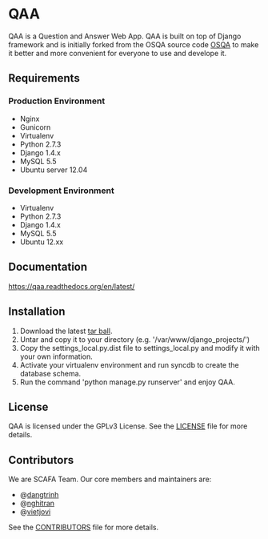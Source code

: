 QAA
===

QAA is a Question and Answer Web App. 
QAA is built on top of Django framework and is initially forked from the OSQA source code [OSQA](http://www.osqa.net/) to make it better and more convenient for everyone to use and develope it.  



Requirements
------------

### Production Environment

* Nginx
* Gunicorn
* Virtualenv
* Python 2.7.3
* Django 1.4.x
* MySQL 5.5
* Ubuntu server 12.04

### Development Environment

* Virtualenv
* Python 2.7.3
* Django 1.4.x
* MySQL 5.5
* Ubuntu 12.xx


Documentation
-------------

https://qaa.readthedocs.org/en/latest/


Installation
------------

1. Download the latest [tar ball](https://github.com/dangtrinh/qaa/tarball/master).
2. Untar and copy it to your directory (e.g. '/var/www/django_projects/')
3. Copy the settings_local.py.dist file to settings_local.py and modify it with your own information.
4. Activate your virtualenv environment and run syncdb to create the database schema.
5. Run the command 'python manage.py runserver' and enjoy QAA. 


License
-------

QAA is licensed under the GPLv3 License. See the [LICENSE](https://github.com/dangtrinh/qaa/blob/master/LICENSE) file for more details.


Contributors
------------

We are SCAFA Team. Our core members and maintainers are:

* @[dangtrinh](https://github.com/dangtrinh)
* @[nghitran](https://github.com/nghitran)
* @[vietjovi](https://github.com/vietjovi)

See the [CONTRIBUTORS](https://github.com/dangtrinh/qaa/blob/master/CONTRIBUTORS) file for more details.
